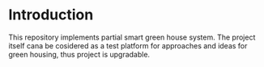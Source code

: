 # Introduction
This repository implements partial smart green house system. The project itself cana be cosidered as a test platform for approaches and ideas for green housing, thus project is upgradable.



